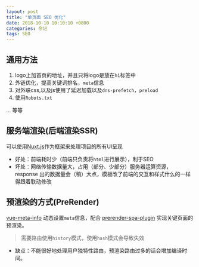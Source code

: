 ```yaml
---
layout: post
title: "单页面 SEO 优化"
date: 2018-10-10 10:10:10 +0800
categories: 杂记
tags: SEO
---
```



## 通用方法

1. logo上加首页的地址，并且只将logo是放在`h1`标签中
2. 外链优化，提高关键词排名，`meta`信息
3. 对外联css,以及js使用了延迟加载以及`dns-prefetch`，`preload`
4. 使用`Robots.txt`

... 等等

## 服务端渲染(后端渲染SSR)

可以使用[Nuxt.js](https://zh.nuxtjs.org/guide)作为框架来处理项目的所有UI呈现

+ 好处：前端耗时少（前端只负责将`html`进行展示），利于SEO
+ 坏处：网络传输数据量大，占用（部分、少部分）服务器运算资源，response 出的数据量会（稍）大点，模板改了前端的交互和样式什么的一样得跟着联动修改

## 预渲染的方式(PreRender)

[vue-meta-info](https://github.com/muwoo/vue-meta-info) 动态设置`meta`信息，配合 [prerender-spa-plugin](https://github.com/chrisvfritz/prerender-spa-plugin) 实现关键页面的预渲染。

> 需要路由使用`history`模式，使用`hash`模式会导致失效

+ 缺点：不能很好地处理用户独特性路由，预渲染路由过多的话会增加编译时间。

